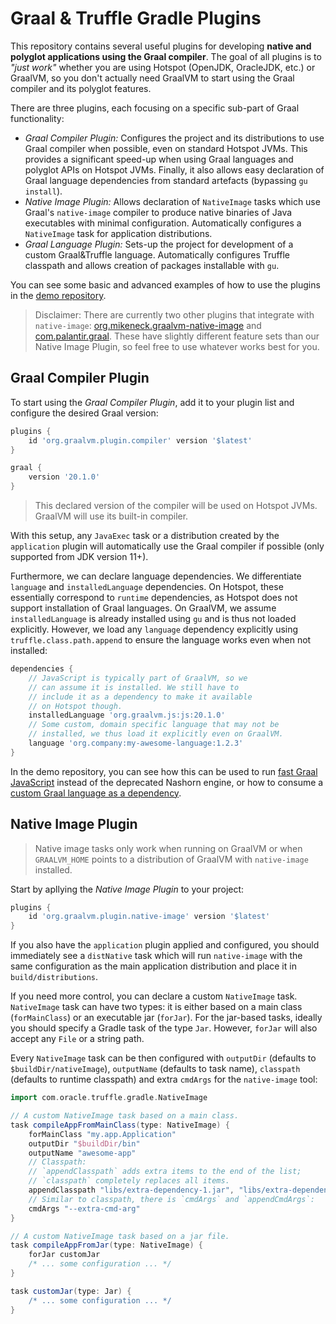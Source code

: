 # Graal & Truffle Gradle Plugins
 
This repository contains several useful plugins for developing **native and polyglot 
applications using the Graal compiler**. The goal of all plugins is to 
*"just work"* whether you are using Hotspot (OpenJDK, OracleJDK, etc.) or 
GraalVM, so you don't actually need GraalVM to start using the Graal 
compiler and its polyglot features. 

There are three plugins, each focusing on a specific sub-part 
of Graal functionality:

 - *Graal Compiler Plugin:* Configures the project and its distributions 
 to use Graal compiler when possible, even on standard Hotspot JVMs. This
 provides a significant speed-up when using Graal languages and polyglot 
 APIs on Hotspot JVMs. Finally, it also allows easy declaration of
 Graal language dependencies from standard artefacts (bypassing 
 `gu install`).
 - *Native Image Plugin:* Allows declaration of `NativeImage` tasks which
 use Graal's `native-image` compiler to produce native binaries of Java
 executables with minimal configuration. Automatically configures 
 a `NativeImage` task for application distributions.
 - *Graal Language Plugin:* Sets-up the project for development of a custom
 Graal&Truffle language. Automatically configures Truffle classpath and 
 allows creation of packages installable with `gu`.
 
You can see some basic and advanced examples of how to use the plugins in the 
[demo repository](https://github.com/daemontus/gradle-graal-truffle-plugins-demo).
 
> Disclaimer: There are currently two other plugins that integrate with 
> `native-image`: [org.mikeneck.graalvm-native-image](https://github.com/mike-neck/graalvm-native-image-plugin)
> and [com.palantir.graal](https://github.com/palantir/gradle-graal). 
> These have slightly different feature sets than our Native Image Plugin,
> so feel free to use whatever works best for you.   

## Graal Compiler Plugin

To start using the *Graal Compiler Plugin*, add it to your plugin list and 
configure the desired Graal version:

```groovy
plugins {
    id 'org.graalvm.plugin.compiler' version '$latest'
}

graal {
    version '20.1.0'
}
```

> This declared version of the compiler will be used on Hotspot JVMs. GraalVM
will use its built-in compiler.

With this setup, any `JavaExec` task or a distribution created by the 
`application` plugin will automatically use the Graal compiler if possible
(only supported from JDK version 11+).

Furthermore, we can declare language dependencies. We differentiate `language`
and `installedLanguage` dependencies. On Hotspot, these essentially correspond
to `runtime` dependencies, as Hotspot does not support installation of Graal 
languages. On GraalVM, we assume `installedLanguage` is already installed using `gu`
and is thus not loaded explicitly. However, we load any `language` dependency
explicitly using `truffle.class.path.append` to ensure the language works even
when not installed:

```groovy
dependencies {
    // JavaScript is typically part of GraalVM, so we 
    // can assume it is installed. We still have to 
    // include it as a dependency to make it available 
    // on Hotspot though. 
    installedLanguage 'org.graalvm.js:js:20.1.0'
    // Some custom, domain specific language that may not be
    // installed, we thus load it explicitly even on GraalVM.
    language 'org.company:my-awesome-language:1.2.3'
}
```

In the demo repository, you can see how this can be used to run 
[fast Graal JavaScript](https://github.com/daemontus/gradle-graal-truffle-plugins-demo/tree/master/fast-javascript)
instead of the deprecated Nashorn engine, or how to consume a [custom
Graal language as a dependency](TODO).  

## Native Image Plugin

> Native image tasks only work when running on GraalVM or when `GRAALVM_HOME` 
> points to a distribution of GraalVM with `native-image` installed. 

Start by apllying the *Native Image Plugin* to your project:
 
```groovy
plugins {
    id 'org.graalvm.plugin.native-image' version '$latest'
}
```

If you also have the `application` plugin applied and configured, you should
immediately see a `distNative` task which will run `native-image` with the same
configuration as the main application distribution and place it in `build/distributions`. 

If you need more control, you can declare a custom `NativeImage` task. `NativeImage` task
can have two types: it is either based on a main class (`forMainClass`) or an executable 
jar (`forJar`). For the jar-based tasks, ideally you should specify a Gradle task of the 
type `Jar`. However, `forJar` will also accept any `File` or a string path.

Every `NativeImage` task can be then configured with `outputDir` (defaults to 
`$buildDir/nativeImage`), `outputName` (defaults to task name), `classpath` (defaults
to runtime classpath) and extra `cmdArgs` for the `native-image` tool:

```groovy
import com.oracle.truffle.gradle.NativeImage

// A custom NativeImage task based on a main class. 
task compileAppFromMainClass(type: NativeImage) {
    forMainClass "my.app.Application"
    outputDir "$buildDir/bin"
    outputName "awesome-app"
    // Classpath:
    // `appendClasspath` adds extra items to the end of the list; 
    // `classpath` completely replaces all items. 
    appendClasspath "libs/extra-dependency-1.jar", "libs/extra-dependency-2.jar"
    // Similar to classpath, there is `cmdArgs` and `appendCmdArgs`:
    cmdArgs "--extra-cmd-arg"
}

// A custom NativeImage task based on a jar file.
task compileAppFromJar(type: NativeImage) {
    forJar customJar
    /* ... some configuration ... */
}

task customJar(type: Jar) {
    /* ... some configuration ... */
}
```
